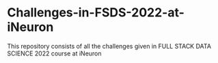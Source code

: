 # Challenges-in-FSDS-2022-at-iNeuron
This repository consists of all the challenges given in FULL STACK DATA SCIENCE 2022  course at iNeuron
